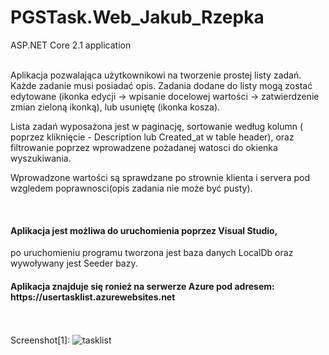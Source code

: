 # PGSTask.Web_Jakub_Rzepka
ASP.NET Core 2.1 application
<br /><br />

Aplikacja pozwalająca użytkownikowi na tworzenie prostej listy zadań. Każde zadanie musi posiadać opis.
Zadania dodane do listy mogą zostać edytowane (ikonka edycji -> wpisanie docelowej wartości -> zatwierdzenie zmian zieloną ikonką),
lub usuniętę (ikonka kosza).

Lista zadań wyposażona jest w paginację, sortowanie według kolumn ( poprzez kliknięcie - Description lub Created_at w table header), 
oraz filtrowanie poprzez wprowadzene pożadanej watosci do okienka wyszukiwania.

Wprowadzone wartości są sprawdzane po strownie klienta i servera pod wzgledem poprawnosci(opis zadania nie może być pusty).

<br />
<h4>Aplikacja jest możliwa do uruchomienia poprzez Visual Studio, </h4>
po uruchomieniu programu tworzona jest baza danych LocalDb oraz wywoływany jest Seeder bazy.
  
<h4>Aplikacja znajduje się ronież na serwerze Azure pod adresem:
https://usertasklist.azurewebsites.net</h4>


<br /><br />
Screenshot[1]:
![tasklist](https://user-images.githubusercontent.com/38703432/61385532-da340c80-a8b2-11e9-90d0-e011c02fd138.png)



